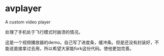 # avplayer
A custom video player

处理了手机处于飞行模式时崩溃的情况。

这是一个视频播放器的demo。自己写了进度条，缓冲条。但是还没有封装好，不能说直接拿过去用，所以希望大家能fork这份代码。使他更加完善。
